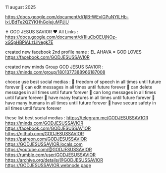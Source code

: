 11 august 2025

https://docs.google.com/document/d/1jlB-WEvIGPuNYILHb-ixUBdTe2QZYKHhGoIejuMPJjU

✝️ GOD JESUS SAVIOR ❤️ All Links :
https://docs.google.com/document/d/1IIuCbOEUjNOz-xG5pHBPiALzLiNegk7E

created new facebook 2nd profile name :
EL AHAVA = GOD LOVES
https://facebook.com/GODJESUSSAVI0R

created new minds Group GOD JESUS SAVIOR :
https://minds.com/group/1801377388966187008

choose use best social medias :
🙏 freedom of speech in all times until future forever
🙏 can edit messages in all times until future forever
🙏 can delete messages in all times until future forever
🙏 can long messages in all times until future forever
🙏 have many features in all times until future forever
🙏 have many humans in all times until future forever
🙏 have secure safety in all times until future forever

these list best social medias :
https://telegram.me/GODJESUSSAV1OR
https://minds.com/GODJESUSSAVIOR
https://facebook.com/GODJESUSSAV1OR
https://github.com/GODJESUSSAVIOR
https://patreon.com/GODJESUSSAVIOR
https://GODJESUSSAVIOR.locals.com
https://youtube.com/@GODJESUSSAVIOR
https://rumble.com/user/GODJESUSSAVIOR
https://archive.org/details/@GODJESUSSAVIOR
https://GODJESUSSAVIOR.webnode.page

